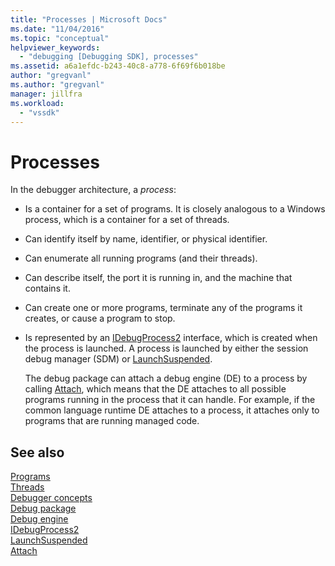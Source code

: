 ```yaml
---
title: "Processes | Microsoft Docs"
ms.date: "11/04/2016"
ms.topic: "conceptual"
helpviewer_keywords: 
  - "debugging [Debugging SDK], processes"
ms.assetid: a6a1efdc-b243-40c8-a778-6f69f6b018be
author: "gregvanl"
ms.author: "gregvanl"
manager: jillfra
ms.workload: 
  - "vssdk"
---
```

# Processes
In the debugger architecture, a *process*:  
  
- Is a container for a set of programs. It is closely analogous to a Windows process, which is a container for a set of threads.  
  
- Can identify itself by name, identifier, or physical identifier.  
  
- Can enumerate all running programs (and their threads).  
  
- Can describe itself, the port it is running in, and the machine that contains it.  
  
- Can create one or more programs, terminate any of the programs it creates, or cause a program to stop.  
  
- Is represented by an [IDebugProcess2](../../extensibility/debugger/reference/idebugprocess2.md) interface, which is created when the process is launched. A process is launched by either the session debug manager (SDM) or [LaunchSuspended](../../extensibility/debugger/reference/idebugenginelaunch2-launchsuspended.md).  
  
  The debug package can attach a debug engine (DE) to a process by calling [Attach](../../extensibility/debugger/reference/idebugprocess2-attach.md), which means that the DE attaches to all possible programs running in the process that it can handle. For example, if the common language runtime DE attaches to a process, it attaches only to programs that are running managed code.  
  
## See also  
 [Programs](../../extensibility/debugger/programs.md)   
 [Threads](../../extensibility/debugger/threads.md)   
 [Debugger concepts](../../extensibility/debugger/debugger-concepts.md)   
 [Debug package](../../extensibility/debugger/debug-package.md)   
 [Debug engine](../../extensibility/debugger/debug-engine.md)   
 [IDebugProcess2](../../extensibility/debugger/reference/idebugprocess2.md)   
 [LaunchSuspended](../../extensibility/debugger/reference/idebugenginelaunch2-launchsuspended.md)   
 [Attach](../../extensibility/debugger/reference/idebugprocess2-attach.md)